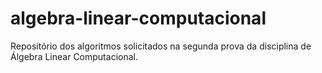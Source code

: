 # algebra-linear-computacional
 Repositório dos algoritmos solicitados na segunda prova da disciplina de Álgebra Linear Computacional.
